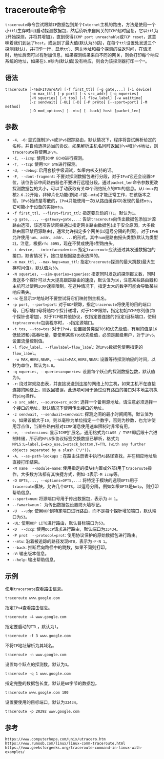 # traceroute命令
`traceroute`命令尝试跟踪`IP`数据包到某个`Internet`主机的路由，方法是使用一个小`ttl`(生存时间)启动探测数据包，然后侦听来自网关的`ICMP`超时回复，它以`ttl`为`1`开始探测，并将其增加`1`，直到获得`ICMP port unreachable`或`TCP reset`，这意味着我们到达了`host`，或达到了最大值(默认为`30`跳)，在每个`ttl`设置处发送三个探测(默认)，并打印一行，显示`ttl`、网关地址和每个探测的往返时间，在请求时，地址后面可以有附加信息，如果探测结果来自不同的网关，则会打印每个响应系统的地址，如果在`5.0`秒内(默认值)没有响应，则会为该探测器打印一个`*`。

## 语法
```shell
traceroute [-46dFITUnreAV] [-f first_ttl] [-g gate,...] [-i device] 
           [-m max_ttl] [-p port] [-s src_addr] [-q nqueries] 
           [-N squeries] [-t tos] [-l flow_label] [-w waittime] 
           [-z sendwait] [-UL] [-D] [-P proto] [--sport=port] [-M method] 
           [-O mod_options] [--mtu] [--back] host [packet_len]
```

## 参数
* `-4, -6`: 显式强制`IPv4`或`IPv6`跟踪路由，默认情况下，程序将尝试解析给定的名称，并自动选择适当的协议，如果解析主机名同时返回`IPv4`和`IPv6`地址，则`traceroute`将使用`IPv4`。
* `-I, --icmp`: 使用`ICMP ECHO`进行探测。
* `-T, --tcp`: 使用`TCP SYN`进行探测。
* `-d, --debug`: 启用套接字级调试，如果内核支持的话。
* `-F, --dont-fragment`: 不要对探测数据包进行分段，对于`IPv4`它还会设置`DF`位，该位告诉中间路由器也不要进行远程分段。通过`packet_len`命令参数更改探测数据包的大小，可以手动获取有关单个网络跃点的`MTU`的信息。从`Linux`内核`2.6.22`开始，非碎片化功能(例如`-F`或`--mtu`)才能正常工作，在该版本之前，`IPv6`始终是零散的，`IPv4`只能使用一次(从路由缓存中)发现的最终`mtu`，它可能小于设备的实际`mtu`。
* `-f first_ttl, --first=first_ttl`: 指定要启动的`TTL`，默认为`1`。
* `-g gate,..., --gateway=gate,...`: 告诉`traceroute`向传出数据包添加`IP`源路由选项，该选项告诉网络通过指定网关路由数据包(出于安全原因，大多数路由器已禁用源路由)，通常允许指定多个网关(以逗号分隔的列表)。对于`IPv6`允许使用`num`、`addr`、`addr`、`...`的形式，其中`num`是路由报头类型(默认为类型`2`)，注意，根据`rfc 5095`，现在不赞成使用`0`型路由头。
* `-i device, --interface=device`: 指定`traceroute`应该通过其发送数据包的接口，缺省情况下，接口是根据路由表选择的。
* `-m max_ttl, --max-hops=max_ttl`: 指定`traceroute`探测的最大跳数(最大生存时间值)，默认值为`30`。
* `-N squeries, --sim-queries=squeries`: 指定同时发送的探测报文数，同时发送多个探针可以大大提高跟踪路由的速度，默认值为`16`，注意某些路由器和主机可以使用`ICMP`速率限制，在这种情况下，指定太大的数字可能会导致某些响应丢失。
* `-n`: 在显示`IP`地址时不要尝试将它们映射到主机名。
* `-p port, --port=port`: 对于`UDP`跟踪，指定`traceroute`将使用的目的端口号，目标端口号将随每个探针递增，对于`ICMP`跟踪，指定初始`ICMP`序列值(每个探针也增加)，对于`TCP`和其他协议，仅指定要连接的(恒定)目标端口，使用`tcptraceroute`包装程序时，`-p`指定源端口。
* `-t tos, --tos=tos`: 对于`IPv4`，设置服务类型`TOS`和优先级值，有用的值是`16`低延迟和`8`高吞吐量，要使用某些`TOS`优先级值，必须是超级用户，对于`IPv6`，设置流量控制值。
* `-l flow_label, --flowlabel=flow_label`: 对`IPv6`数据包使用指定的`flow_label`。
* ` -w MAX,HERE,NEAR, --wait=MAX,HERE,NEAR`: 设置等待探测响应的时间，以秒为单位，默认为`5.0`。
* `-q nqueries, --queries=nqueries`: 设置每个跃点的探测数据包数，默认值为`3`。
* `-r`: 绕过常规路由表，并直接发送到连接的网络上的主机，如果主机不在直接连接的网络上，则返回错误，此选项可用于通过没有路由的接口对本地主机执行`ping`操作。
* `-s src_addr, --source=src_addr`: 选择一个备用源地址，请注意必须选择一个接口的地址，默认情况下使用传出接口的地址。
* `-z sendwait, --sendwait=sendwait`: 探测之间的最小时间间隔，默认值为`0`，如果该值大于`10`，则以毫秒为单位指定一个数字，否则为秒数，也允许使用浮点值，当某些路由器对`ICMP`消息使用速率限制时非常有用。
* `-e, --extensions`: 显示`ICMP`扩展名，通用格式为`CLASS / TYPE`即后跟十六进制转储，所示的`MPLS`多协议标签交换数据已解析，格式为`MPLS:L=label,E=exp_use,S=stack_bottom,T=TTL (with any further objects separated by a slash ("/"))`。
* `-A, --as-path-lookups `: 在路由注册表中执行`AS`路径查找，并在相应地址后直接打印结果。
* `-M name  --module=name`: 使用指定的模块(内置或外部)用于`traceroute`操作，大多数方法都有其快捷方式，例如`-I`表示`-M icmp`等。
* `-O OPTS,..., --options=OPTS,...`: 将特定于模块的选项`OPTS`用于`traceroute`模块，允许几个`OPTS`，以逗号分隔，例如如果`OPTS`是`help`，则打印帮助信息。             
* `--sport=num`: 将源端口号用于传出数据包，表示为`-N 1`。 
* `--fwmark=num`： 为传出数据包设置防火墙标记。
* `-U  --udp`: 使用`UDP`到特定端口进行路由，而不是每个探针增加端口，默认端口为`53`。
* `-UL`: 使用`UDP LITE`进行路由，默认目标端口为`53`。
* `-D  --dccp`: 使用`DCCP`请求进行路由，默认端口为`33434`。
* `-P prot  --protocol=prot`: 使用协议保护的原始数据包进行路由。
* `--mtu`: 沿着被追踪的路径发现`MTU`，表示为`-F-N 1`。
* `--back`: 推断后向路径中的跳数，如果不同则打印。
* `-V`: 输出版本信息。
* `--help`: 输出帮助信息。

## 示例

使用`traceroute`查看路由信息。

```shell
traceroute www.google.com
```

指定`IPv4`查看路由信息。

```shell
traceroute -4 www.google.com
```

指定要启动的`TTL`，默认为`1`。

```shell
traceroute -f 3 www.google.com
```

不将`IP`地址解析为其域名。

```shell
traceroute -n www.google.com
```

设置每个跃点的探测数，默认为`3`。

```shell
traceroute -q 1 www.google.com
```

指定完整的数据包长度，默认是`60`字节的数据包。

```shell
traceroute www.google.com 100
```

设置要使用的目标端口，默认为`33434`。

```shell
traceroute -p 20292 www.google.com
```






## 参考

```
https://www.computerhope.com/unix/utracero.htm
https://www.runoob.com/linux/linux-comm-traceroute.html
https://www.geeksforgeeks.org/traceroute-command-in-linux-with-examples/
```